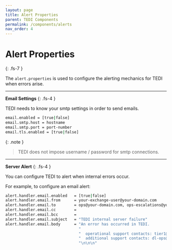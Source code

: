 ```yaml
---
layout: page
title: Alert Properties
parent: TEDI Components
permalink: /components/alerts
nav_order: 4
---
```


# Alert Properties
{: .fs-7 }

The `alert.properties` is used to configure the alerting mechanics for TEDI when errors arise.

---

**Email Settings**
{: .fs-4 }

TEDI needs to know your smtp settings in order to send emails.

```sh
email.enabled = [true|false]
email.smtp.host = hostname
email.smtp.port = port-number
email.tls.enabled = [true|false]
```

{: .note }
> TEDI does not impose username / password for smtp connections.

---

**Server Alert**
{: .fs-4 }

You can configure TEDI to alert when internal errors occur.

For example, to configure an email alert:

```sh
alert.handler.email.enabled   = [true|false]
alert.handler.email.from      = your-exchange-user@your-domain.com
alert.handler.email.to        = ops@your-domain.com, ops-escalations@your-domain.com
alert.handler.email.cc        = 
alert.handler.email.bcc       = 
alert.handler.email.subject   = "TEDI internal server failure"
alert.handler.email.body      = "An error has occurred in TEDI.                          \n" \
                                "                                                        \n" \
                                "  operational support contacts: tier1@your-domain.com   \n" \
                                "  additional support contacts: dl-ops@your-domain.com   \n" \
                                "\n\n\n"
```
